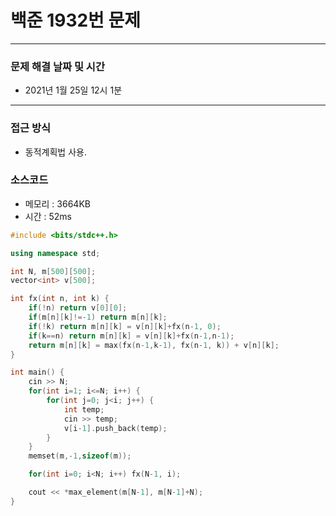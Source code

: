 
# 백준 1932번 문제

---

### 문제 해결 날짜 및 시간

- 2021년 1월 25일 12시 1분

---

### 접근 방식
- 동적계획법 사용.

### 소스코드
- 메모리 : 3664KB
- 시간 : 52ms
```c++
#include <bits/stdc++.h>

using namespace std;

int N, m[500][500];
vector<int> v[500];

int fx(int n, int k) {
    if(!n) return v[0][0];
    if(m[n][k]!=-1) return m[n][k];
    if(!k) return m[n][k] = v[n][k]+fx(n-1, 0);
    if(k==n) return m[n][k] = v[n][k]+fx(n-1,n-1);
    return m[n][k] = max(fx(n-1,k-1), fx(n-1, k)) + v[n][k];
}

int main() {
    cin >> N;
    for(int i=1; i<=N; i++) {
        for(int j=0; j<i; j++) {
            int temp;
            cin >> temp;
            v[i-1].push_back(temp);
        }
    }
    memset(m,-1,sizeof(m));

    for(int i=0; i<N; i++) fx(N-1, i);

    cout << *max_element(m[N-1], m[N-1]+N);
}
```
